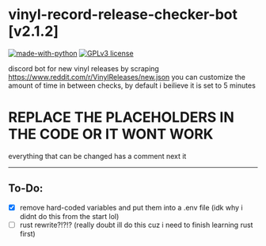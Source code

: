 # vinyl-record-release-checker-bot [v2.1.2]
[![made-with-python](https://img.shields.io/badge/Made%20with-Python-1f425f.svg)](https://www.python.org/) [![GPLv3 license](https://img.shields.io/badge/License-GPLv3-blue.svg)](http://perso.crans.org/besson/LICENSE.html)

discord bot for new vinyl releases by scraping https://www.reddit.com/r/VinylReleases/new.json
you can customize the amount of time in between checks, by default i beilieve it is set to 5 minutes

# REPLACE THE PLACEHOLDERS IN THE CODE OR IT WONT WORK

everything that can be changed has a comment next it

---
## To-Do:
- [x] remove hard-coded variables and put them into a .env file (idk why i didnt do this from the start lol)
- [ ] rust rewrite?!?!? (really doubt ill do this cuz i need to finish learning rust first)
